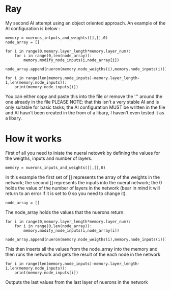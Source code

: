 # Ray
My second AI attempt using an object oriented approach.
An example of the AI configuration is below :

```
memory = nuerons_intputs_and_weights([],[],0)
node_array = []

for i in range(0,memory.layer_length*memory.layer_num):
    for i in range(0,len(node_array)):
        memory.modify_node_inputs(i,node_array[i])
    node_array.append(nueron(memory.node_weigths(i),memory.node_inputs(i)))

for i in range(len(memory.node_inputs)-memory.layer_length-1,len(memory.node_inputs)):
	print(memory.node_inputs[i])
```

You can either copy and paste this into the file or remove the ''' around the one already in the file 
PLEASE NOTE: that this isn't a very stable AI and is only suitable for basic tasks; the AI configuration MUST be written in the file and AI hasn't been created in the from of a libary, I haven't even tested it as a libary.

# How it works
First of all you need to iniate the nueral netowrk by defining the values for the weigths, inputs and number of layers.
```
memory = nuerons_inputs_and_weights([],[],0)
```
In this example the first set of [] represents the array of the weights in the network;
the second [] represents the inputs into the nueral network;
the 0 holds the value of the number of layers in the network (bear in mind it will return to an error if it is set to 0 so you need to change it).


```
node_array = []
```
The node_array holds the values that the nuerons return.

```
for i in range(0,memory.layer_length*memory.layer_num):
    for i in range(0,len(node_array)):
        memory.modify_node_inputs(i,node_array[i])
    node_array.append(nueron(memory.node_weigths(i),memory.node_inputs(i)))
```
This then inserts all the values from the node_array into the memory and then runs the network and gets the result of the each node in the network
```
for i in range(len(memory.node_inputs)-memory.layer_length-1,len(memory.node_inputs)):
	print(memory.node_inputs[i])
```
Outputs the last values from the last layer of nuerons in the network
